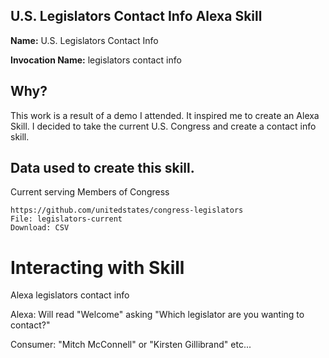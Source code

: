 ## U.S. Legislators Contact Info Alexa Skill

**Name:** U.S. Legislators Contact Info

**Invocation Name:** legislators contact info

## Why?

This work is a result of a demo I attended. It inspired me to create an Alexa Skill. I decided to take the current U.S. Congress and create a contact info skill.

## Data used to create this skill.

Current serving Members of Congress

```
https://github.com/unitedstates/congress-legislators
File: legislators-current
Download: CSV
```

# Interacting with Skill

Alexa legislators contact info

Alexa: Will read "Welcome" asking  "Which legislator are you wanting to contact?"

Consumer: "Mitch McConnell" or "Kirsten Gillibrand" etc...

